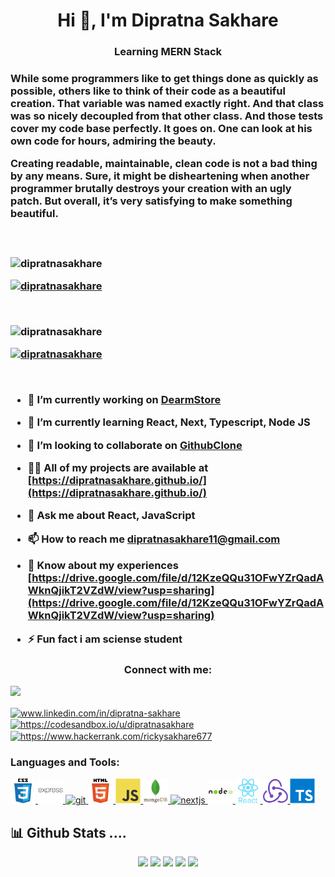  <h1 align="center">Hi 👋, I'm Dipratna Sakhare</h1>
<h3 align="center">Learning MERN Stack</h3>


<h3>
	While some programmers like to get things done as quickly as possible, others like to think of their code as a beautiful creation. That variable was named exactly right. And that class was so nicely decoupled from that other class. And those tests cover my code base perfectly. It goes on. One can look at his own code for hours, admiring the beauty.

Creating readable, maintainable, clean code is not a bad thing by any means. Sure, it might be disheartening when another programmer brutally destroys your creation with an ugly patch. But overall, it’s very satisfying to make something beautiful.<h3>







<div  style=" margin: auto;">
    <img width="300px" src="https://i.pinimg.com/originals/41/7e/be/417ebee986aec41629278b1e04cfbfe9.gif" alt="">
    <img width="300px" src="https://cdn.dribbble.com/users/461802/screenshots/4753031/designergif.gif" alt="">
    <img width="300px" src="https://i.pinimg.com/originals/1d/ab/8f/1dab8fb61e47f74063638301a492e7a1.jpg" alt="">
    <img width="300px" src="https://static.vecteezy.com/system/resources/previews/002/217/940/large_2x/man-working-on-a-laptop-vector.jpg" alt="">
            <img width="300px" src="https://uploads-ssl.webflow.com/5da5022a5cd1a67955e64d97/60b6fd994089e43f76037e3e_Educator%20Resources-p-500.png" alt="">
        <img width="300px" src="https://i.imgur.com/gjv5CaH.gif" alt="">



</div>




<p align="left"> <img src="https://komarev.com/ghpvc/?username=dipratnasakhare&label=Profile%20views&color=0e75b6&style=flat" alt="dipratnasakhare" /> </p>

<p align="left"> <a href="https://github.com/ryo-ma/github-profile-trophy"><img src="https://github-profile-trophy.vercel.app/?username=dipratnasakhare" alt="dipratnasakhare" /></a> </p>

<p align="left"> <a href="https://twitter.com/" target="blank"><img src="https://img.shields.io/twitter/follow/?logo=twitter&style=for-the-badge" alt="" /></a> </p>


<p align="left"> <img src="https://komarev.com/ghpvc/?username=dipratnasakhare&label=Profile%20views&color=0e75b6&style=flat" alt="dipratnasakhare" /> </p>

<p align="left"> <a href="https://github.com/ryo-ma/github-profile-trophy"><img src="https://github-profile-trophy.vercel.app/?username=dipratnasakhare" alt="dipratnasakhare" /></a> </p>

<p align="left"> <a href="https://twitter.com/" target="blank"><img src="https://img.shields.io/twitter/follow/?logo=twitter&style=for-the-badge" alt="" /></a> </p>

- 🔭 I’m currently working on [DearmStore](https://github.com/dipratnasakhare/debonair-surprise-3863)

- 🌱 I’m currently learning **React, Next, Typescript, Node JS**

- 👯 I’m looking to collaborate on [GithubClone](https://github.com/dipratnasakhare/private-projects)

- 👨‍💻 All of my projects are available at [https://dipratnasakhare.github.io/](https://dipratnasakhare.github.io/)

- 💬 Ask me about **React, JavaScript**

- 📫 How to reach me **dipratnasakhare11@gmail.com**

- 📄 Know about my experiences [https://drive.google.com/file/d/12KzeQQu31OFwYZrQadAWknQjikT2VZdW/view?usp=sharing](https://drive.google.com/file/d/12KzeQQu31OFwYZrQadAWknQjikT2VZdW/view?usp=sharing)

- ⚡ Fun fact **i am sciense student**

 <h3 align="center">Connect with me:</h3>
 <img src="https://readme-typing-svg.herokuapp.com?size=26&duration=3000&lines=I+am+Dipratna+Sakhare+!;A+Fullstack+Web+Developer+!;let+'+s+get+connected++on+LinkedIn" > 

         
<p align="left">
<a target="blank" href="https://www.linkedin.com/in/dipratna-sakhare/" target="blank"><img align="center" src="https://raw.githubusercontent.com/rahuldkjain/github-profile-readme-generator/master/src/images/icons/Social/linked-in-alt.svg" alt="www.linkedin.com/in/dipratna-sakhare" height="30" width="40" /></a>
<a target="blank" href="https://codesandbox.com/https://codesandbox.io/u/dipratnasakhare" target="blank"><img align="center" src="https://raw.githubusercontent.com/rahuldkjain/github-profile-readme-generator/master/src/images/icons/Social/codesandbox.svg" alt="https://codesandbox.io/u/dipratnasakhare" height="30" width="40" /></a>
<a href="https://www.hackerrank.com/dipratnasakhare1" target="blank"><img align="center" src="https://raw.githubusercontent.com/rahuldkjain/github-profile-readme-generator/master/src/images/icons/Social/hackerrank.svg" alt="https://www.hackerrank.com/rickysakhare677" height="30" width="40" /></a>
</p>
	    

<h3 style={{"padding":"25px"}} align="left">Languages and Tools:</h3>
<p align="left"> <a href="https://www.w3schools.com/css/" target="_blank" rel="noreferrer"> <img src="https://raw.githubusercontent.com/devicons/devicon/master/icons/css3/css3-original-wordmark.svg" alt="css3" width="40" height="40"/> </a> <a href="https://expressjs.com" target="_blank" rel="noreferrer"> <img src="https://raw.githubusercontent.com/devicons/devicon/master/icons/express/express-original-wordmark.svg" alt="express" width="40" height="40"/> </a> <a href="https://git-scm.com/" target="_blank" rel="noreferrer"> <img src="https://www.vectorlogo.zone/logos/git-scm/git-scm-icon.svg" alt="git" width="40" height="40"/> </a> <a href="https://www.w3.org/html/" target="_blank" rel="noreferrer"> <img src="https://raw.githubusercontent.com/devicons/devicon/master/icons/html5/html5-original-wordmark.svg" alt="html5" width="40" height="40"/> </a> <a href="https://developer.mozilla.org/en-US/docs/Web/JavaScript" target="_blank" rel="noreferrer"> <img src="https://raw.githubusercontent.com/devicons/devicon/master/icons/javascript/javascript-original.svg" alt="javascript" width="40" height="40"/> </a> <a href="https://www.mongodb.com/" target="_blank" rel="noreferrer"> <img src="https://raw.githubusercontent.com/devicons/devicon/master/icons/mongodb/mongodb-original-wordmark.svg" alt="mongodb" width="40" height="40"/> </a> <a href="https://nextjs.org/" target="_blank" rel="noreferrer"> <img src="https://cdn.worldvectorlogo.com/logos/nextjs-2.svg" alt="nextjs" width="40" height="40"/> </a> <a href="https://nodejs.org" target="_blank" rel="noreferrer"> <img src="https://raw.githubusercontent.com/devicons/devicon/master/icons/nodejs/nodejs-original-wordmark.svg" alt="nodejs" width="40" height="40"/> </a> <a href="https://reactjs.org/" target="_blank" rel="noreferrer"> <img src="https://raw.githubusercontent.com/devicons/devicon/master/icons/react/react-original-wordmark.svg" alt="react" width="40" height="40"/> </a> <a href="https://redux.js.org" target="_blank" rel="noreferrer"> <img src="https://raw.githubusercontent.com/devicons/devicon/master/icons/redux/redux-original.svg" alt="redux" width="40" height="40"/> </a> <a href="https://www.typescriptlang.org/" target="_blank" rel="noreferrer"> <img src="https://raw.githubusercontent.com/devicons/devicon/master/icons/typescript/typescript-original.svg" alt="typescript" width="40" height="40"/> </a> </p>



 <h2> 📊 Github Stats ....</h2>
<p align="center">
<img src="http://github-profile-summary-cards.vercel.app/api/cards/profile-details?username=dipratnasakhare&theme=github">
<img src="http://github-profile-summary-cards.vercel.app/api/cards/repos-per-language?username=dipratnasakhare&theme=github">
<img src="http://github-profile-summary-cards.vercel.app/api/cards/most-commit-language?username=dipratnasakhare&theme=github">
<img src="http://github-profile-summary-cards.vercel.app/api/cards/stats?username=dipratnasakhare&theme=github">
<img src="http://github-profile-summary-cards.vercel.app/api/cards/productive-time?username=dipratnasakhare&theme=github&utcOffset=8">
	
</p>






